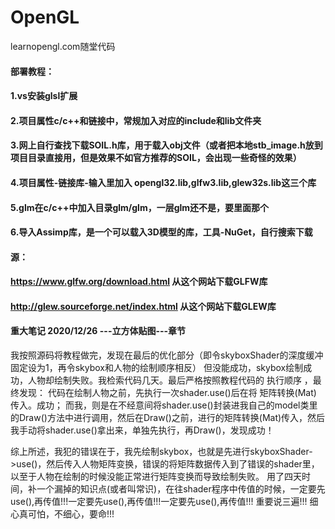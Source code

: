 # OpenGL
learnopengl.com随堂代码

#### 部署教程：
#### 1.vs安装glsl扩展
#### 2.项目属性c/c++和链接中，常规加入对应的include和lib文件夹
#### 3.网上自行查找下载SOIL.h库，用于载入obj文件（或者把本地stb_image.h放到项目目录直接用，但是效果不如官方推荐的SOIL，会出现一些奇怪的效果）
#### 4.项目属性-链接库-输入里加入 opengl32.lib,glfw3.lib,glew32s.lib这三个库
#### 5.glm在c/c++中加入目录glm/glm，一层glm还不是，要里面那个
#### 6.导入Assimp库，是一个可以载入3D模型的库，工具-NuGet，自行搜索下载

#### 源：
#### https://www.glfw.org/download.html	    从这个网站下载GLFW库
#### http://glew.sourceforge.net/index.html	从这个网站下载GLEW库




#### 重大笔记 2020/12/26 ---立方体贴图---章节
我按照源码将教程做完，发现在最后的优化部分（即令skyboxShader的深度缓冲固定设为1，再令skybox和人物的绘制顺序相反）
但没能成功，skybox绘制成功，人物却绘制失败。我检索代码几天。最后严格按照教程代码的 执行顺序 ，最终发现：
代码在绘制人物之前，先执行一次shader.use()后在将 矩阵转换(Mat) 传入。成功；
而我，则是在不经意间将shader.use()封装进我自己的model类里的Draw()方法中进行调用，然后在Draw()之前，进行的矩阵转换(Mat)传入，然后我手动将shader.use()拿出来，单独先执行，再Draw()，发现成功！

综上所述，我犯的错误在于，我先绘制skybox，也就是先进行skyboxShader->use()，然后传入人物矩阵变换，错误的将矩阵数据传入到了错误的shader里，以至于人物在绘制的时候没能正常进行矩阵变换而导致绘制失败。
用了四天时间，补一个漏掉的知识点(或者叫常识)，在往shader程序中传值的时候，一定要先use(),再传值!!!一定要先use(),再传值!!!一定要先use(),再传值!!! 重要说三遍!!!
细心真可怕，不细心，要命!!!